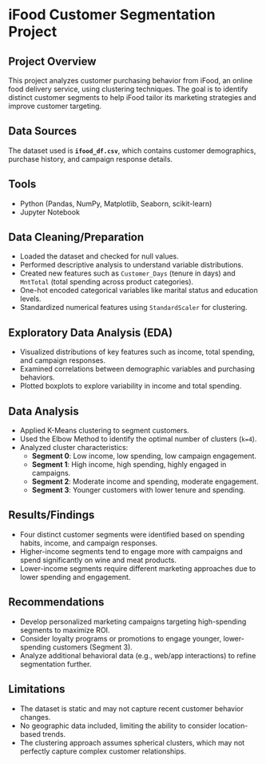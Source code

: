 # iFood Customer Segmentation Project

## Project Overview
This project analyzes customer purchasing behavior from iFood, an online food delivery service, using clustering techniques. The goal is to identify distinct customer segments to help iFood tailor its marketing strategies and improve customer targeting.

## Data Sources
The dataset used is **`ifood_df.csv`**, which contains customer demographics, purchase history, and campaign response details.

## Tools
- Python (Pandas, NumPy, Matplotlib, Seaborn, scikit-learn)
- Jupyter Notebook

## Data Cleaning/Preparation
- Loaded the dataset and checked for null values.
- Performed descriptive analysis to understand variable distributions.
- Created new features such as `Customer_Days` (tenure in days) and `MntTotal` (total spending across product categories).
- One-hot encoded categorical variables like marital status and education levels.
- Standardized numerical features using `StandardScaler` for clustering.

## Exploratory Data Analysis (EDA)
- Visualized distributions of key features such as income, total spending, and campaign responses.
- Examined correlations between demographic variables and purchasing behaviors.
- Plotted boxplots to explore variability in income and total spending.

## Data Analysis
- Applied K-Means clustering to segment customers.
- Used the Elbow Method to identify the optimal number of clusters (`k=4`).
- Analyzed cluster characteristics:
  - **Segment 0**: Low income, low spending, low campaign engagement.
  - **Segment 1**: High income, high spending, highly engaged in campaigns.
  - **Segment 2**: Moderate income and spending, moderate engagement.
  - **Segment 3**: Younger customers with lower tenure and spending.

## Results/Findings
- Four distinct customer segments were identified based on spending habits, income, and campaign responses.
- Higher-income segments tend to engage more with campaigns and spend significantly on wine and meat products.
- Lower-income segments require different marketing approaches due to lower spending and engagement.

## Recommendations
- Develop personalized marketing campaigns targeting high-spending segments to maximize ROI.
- Consider loyalty programs or promotions to engage younger, lower-spending customers (Segment 3).
- Analyze additional behavioral data (e.g., web/app interactions) to refine segmentation further.

## Limitations
- The dataset is static and may not capture recent customer behavior changes.
- No geographic data included, limiting the ability to consider location-based trends.
- The clustering approach assumes spherical clusters, which may not perfectly capture complex customer relationships.

